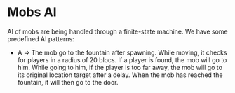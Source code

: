 # Mobs AI

AI of mobs are being handled through a finite-state machine. We have some predefined AI patterns:

* A => The mob go to the fountain after spawning. While moving, it checks for players in a radius of 20 blocs. If a player is found, the mob will go to him. While going to him, if the player is too far away, the mob will go to its original location target after a delay. When the mob has reached the fountain, it will then go to the door.

